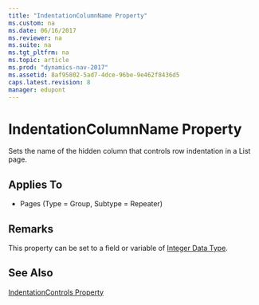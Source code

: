 ```yaml
---
title: "IndentationColumnName Property"
ms.custom: na
ms.date: 06/16/2017
ms.reviewer: na
ms.suite: na
ms.tgt_pltfrm: na
ms.topic: article
ms.prod: "dynamics-nav-2017"
ms.assetid: 8af95802-5ad7-4dce-96be-9e462f8436d5
caps.latest.revision: 8
manager: edupont
---
```

# IndentationColumnName Property
Sets the name of the hidden column that controls row indentation in a List page.  
  
## Applies To  
  
-   Pages (Type = Group, Subtype = Repeater)  
  
## Remarks  
 This property can be set to a field or variable of [Integer Data Type](../datatypes/devenv-integer-data-type.md).
  
## See Also  
 [IndentationControls Property](devenv-indentationcontrols-property.md)